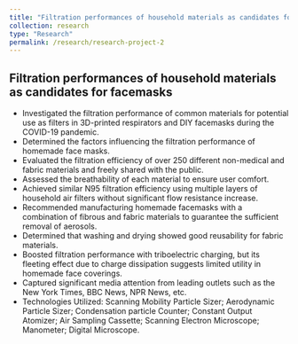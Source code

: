 ```yaml
---
title: "Filtration performances of household materials as candidates for facemasks"
collection: research
type: "Research"
permalink: /research/research-project-2
---
```

## **Filtration performances of household materials as candidates for facemasks**
* Investigated the filtration performance of common materials for potential use as filters in 3D-printed respirators and DIY facemasks during the COVID-19 pandemic.
* Determined the factors influencing the filtration performance of homemade face masks.
* Evaluated the filtration efficiency of over 250 different non-medical and fabric materials and freely shared with the public.
* Assessed the breathability of each material to ensure user comfort.
* Achieved similar N95 filtration efficiency using multiple layers of household air filters without significant flow resistance increase.
* Recommended manufacturing homemade facemasks with a combination of fibrous and fabric materials to guarantee the sufficient removal of aerosols.
* Determined that washing and drying showed good reusability for fabric materials.
* Boosted filtration performance with triboelectric charging, but its fleeting effect due to charge dissipation suggests limited utility in homemade face coverings.
* Captured significant media attention from leading outlets such as the New York Times, BBC News, NPR News, etc.
* Technologies Utilized: Scanning Mobility Particle Sizer; Aerodynamic Particle Sizer; Condensation particle Counter; Constant Output Atomizer; Air Sampling Cassette; Scanning Electron Microscope; Manometer; Digital Microscope.

